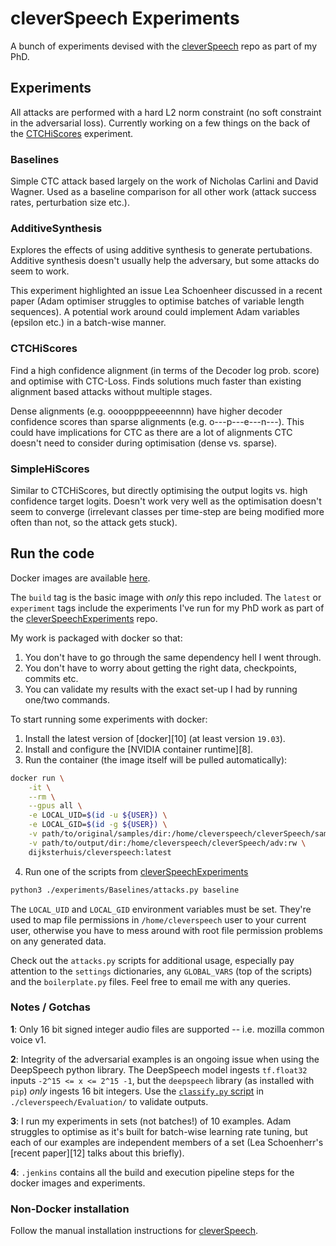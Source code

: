 # cleverSpeech Experiments

A bunch of experiments devised with the [cleverSpeech](https://github.com/dijksterhuis/cleverSpeech) 
repo as part of my PhD.

## Experiments

All attacks are performed with a hard L2 norm constraint (no soft constraint in the adversarial loss).
Currently working on a few things on the back of the
[CTCHiScores](https://github.com/dijksterhuis/cleverSpeechExperiments#ctchiscores) experiment.

### Baselines
Simple CTC attack based largely on the work of Nicholas Carlini and David Wagner.
Used as a baseline comparison for all other work (attack success rates, perturbation size etc.).

### AdditiveSynthesis
Explores the effects of using additive synthesis to generate pertubations.
Additive synthesis doesn't usually help the adversary, but some attacks do seem to work.

This experiment highlighted an issue Lea Schoenheer discussed in a recent paper
(Adam optimiser struggles to optimise batches of variable length sequences).
A potential work around could implement Adam variables (epsilon etc.) in a batch-wise manner.

### CTCHiScores
Find a high confidence alignment (in terms of the Decoder log prob. score) and optimise with CTC-Loss.
Finds solutions much faster than existing alignment based attacks without multiple stages.

Dense alignments (e.g. ooooppppeeeennnn) have higher decoder confidence scores than sparse alignments (e.g. o---p---e---n---).
This could have implications for CTC as there are a lot of alignments CTC doesn't need to consider during optimisation
(dense vs. sparse).

### SimpleHiScores
Similar to CTCHiScores, but directly optimising the output logits vs. high confidence target logits.
Doesn't work very well as the optimisation doesn't seem to converge
(irrelevant classes per time-step are being modified more often than not, so the attack gets stuck).


## Run the code

Docker images are available [here](https://hub.docker.com/u/dijksterhuis/cleverspeech).

The `build` tag is the basic image with _only_ this repo included.
The `latest` or `experiment` tags include the experiments I've run for my PhD work as part of the
[cleverSpeechExperiments](https://github.com/dijksterhuis/cleverSpeechExperiments) repo.

My work is packaged with docker so that:
1. You don't have to go through the same dependency hell I went through.
2. You don't have to worry about getting the right data, checkpoints, commits etc.
3. You can validate my results with the exact set-up I had by running one/two commands.

To start running some experiments with docker:

1. Install the latest version of [docker][10] (at least version `19.03`).
2. Install and configure the [NVIDIA container runtime][8].
3. Run the container (the image itself will be pulled automatically):
```bash
docker run \
    -it \
    --rm \
    --gpus all \
    -e LOCAL_UID=$(id -u ${USER}) \
    -e LOCAL_GID=$(id -g ${USER}) \
    -v path/to/original/samples/dir:/home/cleverspeech/cleverSpeech/samples:ro \
    -v path/to/output/dir:/home/cleverspeech/cleverSpeech/adv:rw \
    dijksterhuis/cleverspeech:latest
```
4. Run one of the scripts from [cleverSpeechExperiments](https://github.com/dijksterhuis/cleverSpeechExperiments)
```bash
python3 ./experiments/Baselines/attacks.py baseline
```

The `LOCAL_UID` and `LOCAL_GID` environment variables must be set. They're used to map
file permissions in `/home/cleverspeech` user to your current user, otherwise you have to mess
around with root file permission problems on any generated data.

Check out the `attacks.py` scripts for additional usage, especially pay attention to the `settings`
dictionaries, any `GLOBAL_VARS` (top of the scripts) and the `boilerplate.py` files. Feel free to
email me with any queries.

### Notes / Gotchas

**1**: Only 16 bit signed integer audio files are supported -- i.e. mozilla common voice v1.

**2**: Integrity of the adversarial examples is an ongoing issue when using the DeepSpeech python
library. The DeepSpeech model ingests `tf.float32` inputs `-2^15 <= x <= 2^15 -1`, but
the `deepspeech` library (as installed with `pip`) _only_ ingests 16 bit integers.
Use the [`classify.py` script](cleverspeech/Evaluation/classify.py)
in `./cleverspeech/Evaluation/` to validate outputs.

**3**: I run my experiments in sets (not batches!) of 10 examples. Adam struggles to optimise
as it's built for batch-wise learning rate tuning, but each of our examples are independent members
of a set (Lea Schoenherr's [recent paper][12] talks about this briefly).

**4**: `.jenkins` contains all the build and execution pipeline steps for the docker images and
experiments.

### Non-Docker installation

Follow the manual installation instructions for [cleverSpeech](https://github.com/dijksterhuis/cleverSpeech).

